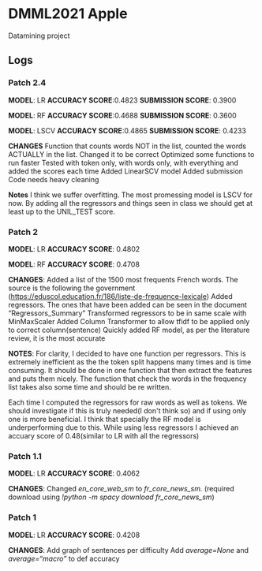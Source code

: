 # DMML2021 Apple
Datamining project

## Logs

### Patch 2.4
**MODEL**: LR
**ACCURACY SCORE**:0.4823
**SUBMISSION SCORE**: 0.3900

**MODEL**: RF
**ACCURACY SCORE**:0.4688
**SUBMISSION SCORE**: 0.3600

**MODEL**: LSCV
**ACCURACY SCORE**:0.4865
**SUBMISSION SCORE**: 0.4233

**CHANGES**
Function that counts words NOT in the list, counted the words ACTUALLY in the list. Changed it to be correct
Optimized some functions to run faster
Tested with token only, with words only, with everything and added the scores each time
Added LinearSCV model
Added submission 
Code needs heavy cleaning

**Notes**
I think we suffer overfitting. The most promessing model is LSCV for now. By adding all the regressors and things seen in class we should get at least up to the UNIL_TEST score. 

### Patch 2
**MODEL**: LR
**ACCURACY SCORE**:
0.4802

**MODEL**: RF
**ACCURACY SCORE**:
0.4708

**CHANGES**:
Added a list of the 1500 most frequents French words. The source is the following the government (https://eduscol.education.fr/186/liste-de-frequence-lexicale)
Added regressors. The ones that have been added can be seen in the document “Regressors_Summary”
Transformed regressors to be in same scale with MinMaxScaler
Added Column Transformer to allow tfidf to be applied only to correct column(sentence)
Quickly added RF model, as per the literature review, it is the most accurate

**NOTES**:
For clarity, I decided to have one function per regressors. This is extremely inefficient as the the token split happens many times and is time consuming.
It should be done in one function that then extract the features and puts them nicely.
The function that check the words in the frequency list takes also some time and should be re written.

Each time I computed the regressors for raw words as well as tokens. We should investigate if this is truly needed(I don't think so) and if using only one is more beneficial.
I think that specially the RF model is underperforming due to this. While using less regressors I achieved an accuary score of 0.48(similar to LR with all the regressors)

### Patch 1.1
**MODEL**: LR
**ACCURACY SCORE**:
0.4062

**CHANGES**:
Changed *en_core_web_sm* to *fr_core_news_sm.* (required download using *!python -m spacy download fr_core_news_sm*)

### Patch 1
**MODEL**: LR
**ACCURACY SCORE**:
0.4208

**CHANGES**:
Add graph of sentences per difficulty
Add *average=None* and *average=“macro”* to def accuracy
